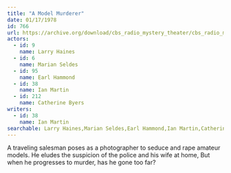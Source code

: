 ```yaml
---
title: "A Model Murderer"
date: 01/17/1978
id: 766
url: https://archive.org/download/cbs_radio_mystery_theater/cbs_radio_mystery_theater-0751-0800.zip/cbs_radio_mystery_theater-0751-0800%2Fcbsrmt_0766_a_model_murderer.mp3
actors:  
  - id: 9
    name: Larry Haines  
  - id: 6
    name: Marian Seldes  
  - id: 95
    name: Earl Hammond  
  - id: 38
    name: Ian Martin  
  - id: 212
    name: Catherine Byers
writers:  
  - id: 38
    name: Ian Martin
searchable: Larry Haines,Marian Seldes,Earl Hammond,Ian Martin,Catherine Byers Ian Martin
---
```

A traveling salesman poses as a photographer to seduce and rape amateur models. He eludes the suspicion of the police and his wife at home, But when he progresses to murder, has he gone too far?